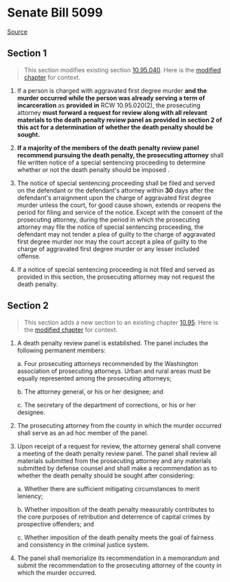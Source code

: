 # Senate Bill 5099

[Source](http://lawfilesext.leg.wa.gov/biennium/2021-22/Pdf/Bills/Senate%20Bills/5099.pdf)
## Section 1
> This section modifies existing section [10.95.040](/rcw/10_criminal_procedure/10.095_capital_punishment—aggravated_first_degree_murder.md). Here is the [modified chapter](rcw/10_criminal_procedure/10.095_capital_punishment—aggravated_first_degree_murder.md) for context.

1. If a person is charged with aggravated first degree murder **and the murder occurred while the person was already serving a term of incarceration** as **provided in** RCW 10.95.020(2), the prosecuting attorney **must forward a request for review along with all relevant materials to the death penalty review panel as provided in section 2 of this act for a determination of whether the death penalty should be sought.**

2. **If a majority of the members of the death penalty review panel recommend pursuing the death penalty, the prosecuting attorney** shall file written notice of a special sentencing proceeding to determine whether or not the death penalty should be imposed .

3. The notice of special sentencing proceeding shall be filed and served on the defendant or the defendant's attorney within **30** days after the defendant's arraignment upon the charge of aggravated first degree murder unless the court, for good cause shown, extends or reopens the period for filing and service of the notice. Except with the consent of the prosecuting attorney, during the period in which the prosecuting attorney may file the notice of special sentencing proceeding, the defendant may not tender a plea of guilty to the charge of aggravated first degree murder nor may the court accept a plea of guilty to the charge of aggravated first degree murder or any lesser included offense.

4. If a notice of special sentencing proceeding is not filed and served as provided in this section, the prosecuting attorney may not request the death penalty.


## Section 2
> This section adds a new section to an existing chapter [10.95](/rcw/10_criminal_procedure/10.095_capital_punishment—aggravated_first_degree_murder.md). Here is the [modified chapter](rcw/10_criminal_procedure/10.095_capital_punishment—aggravated_first_degree_murder.md) for context.

1. A death penalty review panel is established. The panel includes the following permanent members:

    a. Four prosecuting attorneys recommended by the Washington association of prosecuting attorneys. Urban and rural areas must be equally represented among the prosecuting attorneys;

    b. The attorney general, or his or her designee; and

    c. The secretary of the department of corrections, or his or her designee.

2. The prosecuting attorney from the county in which the murder occurred shall serve as an ad hoc member of the panel.

3. Upon receipt of a request for review, the attorney general shall convene a meeting of the death penalty review panel. The panel shall review all materials submitted from the prosecuting attorney and any materials submitted by defense counsel and shall make a recommendation as to whether the death penalty should be sought after considering:

    a. Whether there are sufficient mitigating circumstances to merit leniency;

    b. Whether imposition of the death penalty measurably contributes to the core purposes of retribution and deterrence of capital crimes by prospective offenders; and

    c. Whether imposition of the death penalty meets the goal of fairness and consistency in the criminal justice system.

4. The panel shall memorialize its recommendation in a memorandum and submit the recommendation to the prosecuting attorney of the county in which the murder occurred.

